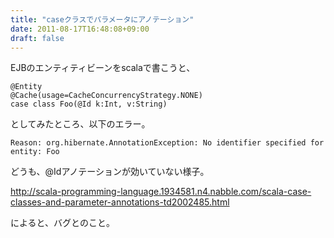```yaml
---
title: "caseクラスでパラメータにアノテーション"
date: 2011-08-17T16:48:08+09:00
draft: false
---
```


EJBのエンティティビーンをscalaで書こうと、

```
@Entity
@Cache(usage=CacheConcurrencyStrategy.NONE)
case class Foo(@Id k:Int, v:String)
```

としてみたところ、以下のエラー。
```
Reason: org.hibernate.AnnotationException: No identifier specified for entity: Foo
```

どうも、@Idアノテーションが効いていない様子。

http://scala-programming-language.1934581.n4.nabble.com/scala-case-classes-and-parameter-annotations-td2002485.html

によると、バグとのこと。
